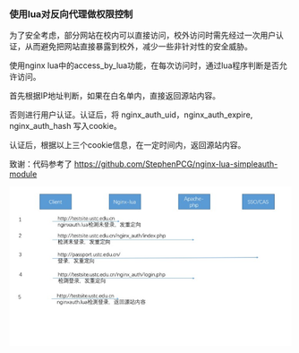 ### 使用lua对反向代理做权限控制

为了安全考虑，部分网站在校内可以直接访问，校外访问时需先经过一次用户认证，从而避免把网站直接暴露到校外，减少一些非针对性的安全威胁。

使用nginx lua中的access_by_lua功能，在每次访问时，通过lua程序判断是否允许访问。

首先根据IP地址判断，如果在白名单内，直接返回源站内容。

否则进行用户认证。认证后，将 nginx_auth_uid，nginx_auth_expire, nginx_auth_hash 写入cookie。

认证后，根据以上三个cookie信息，在一定时间内，返回源站内容。

致谢：代码参考了 https://github.com/StephenPCG/nginx-lua-simpleauth-module


![登录过程](img/login.jpg)

